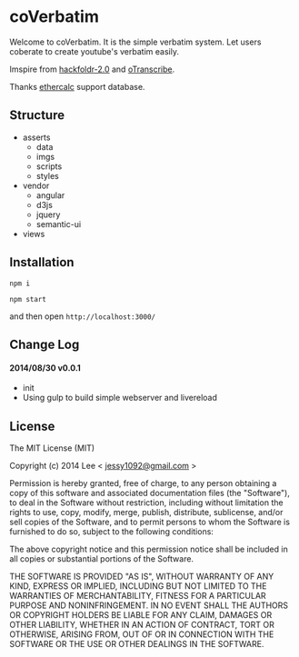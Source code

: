 coVerbatim
=============
Welcome to coVerbatim. It is the simple verbatim system. Let users coberate to create youtube's verbatim easily. 

Imspire from [hackfoldr-2.0](http://hack.etblue.tw/) and [oTranscribe](http://otranscribe.com/). 

Thanks [ethercalc](https://ethercalc.org/) support database.

## Structure

- asserts
    + data
    + imgs
    + scripts
    + styles
- vendor
    + angular
    + d3js
    + jquery
    + semantic-ui
- views

## Installation

`npm i`

`npm start`

and then open `http://localhost:3000/`

## Change Log

#### 2014/08/30 v0.0.1
- init
- Using gulp to build simple webserver and livereload

## License

The MIT License (MIT)

Copyright (c) 2014 Lee  < jessy1092@gmail.com >

Permission is hereby granted, free of charge, to any person obtaining a copy of
this software and associated documentation files (the "Software"), to deal in
the Software without restriction, including without limitation the rights to
use, copy, modify, merge, publish, distribute, sublicense, and/or sell copies of
the Software, and to permit persons to whom the Software is furnished to do so,
subject to the following conditions:

The above copyright notice and this permission notice shall be included in all
copies or substantial portions of the Software.

THE SOFTWARE IS PROVIDED "AS IS", WITHOUT WARRANTY OF ANY KIND, EXPRESS OR
IMPLIED, INCLUDING BUT NOT LIMITED TO THE WARRANTIES OF MERCHANTABILITY, FITNESS
FOR A PARTICULAR PURPOSE AND NONINFRINGEMENT. IN NO EVENT SHALL THE AUTHORS OR
COPYRIGHT HOLDERS BE LIABLE FOR ANY CLAIM, DAMAGES OR OTHER LIABILITY, WHETHER
IN AN ACTION OF CONTRACT, TORT OR OTHERWISE, ARISING FROM, OUT OF OR IN
CONNECTION WITH THE SOFTWARE OR THE USE OR OTHER DEALINGS IN THE SOFTWARE.
